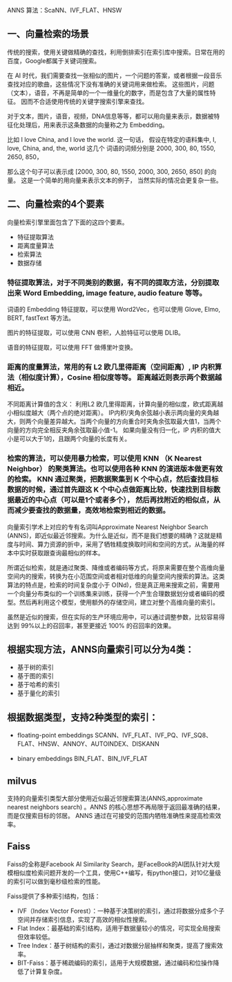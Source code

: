 ANNS 算法：ScaNN、IVF_FLAT、HNSW

## 一、向量检索的场景
传统的搜索，使用关键做精确的查找，利用倒排索引在索引库中搜索。日常在用的百度，Google都属于关键词搜索。

在 AI 时代，我们需要查找一张相似的图片，一个问题的答案，或者根据一段音乐查找对应的歌曲，这些情况下没有准确的关键词用来做检索。 这些图片，问题（文本），语音，不再是简单的一个一维量化的数字，而是包含了大量的属性特征。 因而不合适使用传统的关键字搜索引擎来查找。

对于文本，图片，语音，视频，DNA信息等等，都可以用向量来表示，数据被特征化处理后，用来表示这条数据的向量称之为 Embedding。

比如 I love China, and I love the world. 这一句话， 假设在特定的语料集中, I, love, China, and, the, world 这几个 词语的词频分别是 2000, 300, 80, 1550, 2650, 850，

那么这个句子可以表示成 [2000, 300, 80, 1550, 2000, 300, 2650, 850] 的向量。 这是一个简单的用向量来表示文本的例子， 当然实际的情况会更复杂一些。

## 二、向量检索的4个要素
向量检索引擎里面包含了下面的这四个要素。

- 特征提取算法
- 距离度量算法
- 检索算法
- 数据存储

### 特征提取算法，对于不同类别的数据，有不同的提取方法，分别提取出来 Word Embedding, image feature, audio feature 等等。

词语的 Embedding 特征提取，可以使用 Word2Vec，也可以使用 Glove, Elmo, BERT, fastText 等方法。

图片的特征提取，可以使用 CNN 卷积，人脸特征可以使用 DLIB。

语音的特征提取，可以使用 FFT 做傅里叶变换。

### 距离的度量算法，常用的有 L2 欧几里得距离（空间距离）, IP 内积算法（相似度计算），Cosine 相似度等等。 距离越近则表示两个数据越相近。

不同距离计算值的含义： 利用L2 欧几里得距离，计算向量的相似度，欧式距离越小相似度越大（两个点的绝对距离）。 IP内积/夹角余弦越小表示两向量的夹角越大，则两个向量差异越大。当两个向量的方向重合时夹角余弦取最大值1，当两个向量的方向完全相反夹角余弦取最小值-1。 如果向量没有归一化，IP 内积的值大小是可以大于1的，且跟两个向量的长度有关。

### 检索的算法，可以使用暴力检索，可以使用 KNN （K Nearest Neighbor） 的聚类算法。也可以使用各种 KNN 的演进版本做更有效的检索。 KNN 通过聚类，把数据聚集到 K 个中心点，然后查找目标数据的时候，通过首先跟这 K 个中心点做距离比较，快速找到目标数据最近的中心点（可以是1个或者多个）， 然后再找附近的相似点，从而减少要查找的数据量，高效地检索到相近的数据。

向量索引学术上对应的专有名词叫Approximate Nearest Neighbor Search (ANNS)，即近似最近邻搜索。为什么是近似，而不是我们想要的精确？这就是精度与时间、算力资源的折中，采用了牺牲精度换取时间和空间的方式，从海量的样本中实时获取跟查询最相似的样本。

所谓近似检索，就是通过聚类、降维或者编码等方式，将原来需要在整个高维向量空间内的搜索，转换为在小范围空间或者相对低维的向量空间内搜索的算法。这类算法的特点是，检索的时间复杂度小于 O(Nd)，但是真正用来搜索之前，需要用一个向量分布类似的一个训练集来训练，获得一个产生合理数据划分或者编码的模型。然后再利用这个模型，使用额外的存储空间，建立对整个高维向量的索引。

虽然是近似的搜索，但在实际的生产环境应用中，可以通过调整参数，比较容易得达到 99%以上的召回率，甚至更接近 100% 的召回率的效果。

## 根据实现方法，ANNS向量索引可以分为4类：

- 基于树的索引
- 基于图的索引
- 基于哈希的索引
- 基于量化的索引

## 根据数据类型，支持2种类型的索引：

- floating-point embeddings
  SCANN、IVF_FLAT、IVF_PQ、IVF_SQ8、FLAT、HNSW、ANNOY、AUTOINDEX、DISKANN

- binary embeddings
  BIN_FLAT、BIN_IVF_FLAT

## milvus 
支持的向量索引类型大部分使用近似最近邻搜索算法(ANNS,approximate nearest neighbors search) 。ANNS 的核心思想不再局限于返回最准确的结果，而是仅搜索目标的邻居。 ANNS 通过在可接受的范围内牺牲准确性来提高检索效率。

## Faiss
Faiss的全称是Facebook AI Similarity Search，是FaceBook的AI团队针对大规模相似度检索问题开发的一个工具，使用C++编写，有python接口，对10亿量级的索引可以做到毫秒级检索的性能。

Faiss提供了多种索引结构，包括：

- IVF（Index Vector Forest）：一种基于决策树的索引，通过将数据分成多个子空间并存储索引信息，实现了高效的相似性搜索。
- Flat Index：最基础的索引结构，适用于数据量较小的情况，可实现全局搜索但效率较低。
- Tree Index：基于树结构的索引，通过对数据分层抽样和聚类，提高了搜索效率。
- BIT-Faiss：基于稀疏编码的索引，适用于大规模数据，通过编码和位操作降低了计算复杂度。
